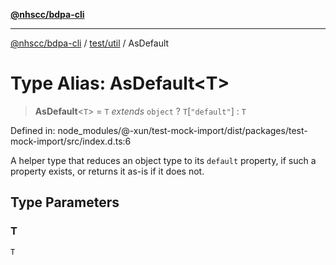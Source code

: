 [**@nhscc/bdpa-cli**](../../../README.md)

***

[@nhscc/bdpa-cli](../../../README.md) / [test/util](../README.md) / AsDefault

# Type Alias: AsDefault\<T\>

> **AsDefault**\<`T`\> = `T` *extends* `object` ? `T`\[`"default"`\] : `T`

Defined in: node\_modules/@-xun/test-mock-import/dist/packages/test-mock-import/src/index.d.ts:6

A helper type that reduces an object type to its `default` property, if such
a property exists, or returns it as-is if it does not.

## Type Parameters

### T

`T`
